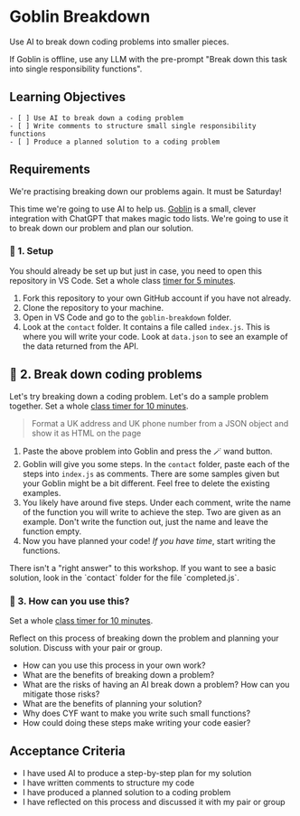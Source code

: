 # Goblin Breakdown

Use AI to break down coding problems into smaller pieces.

<!--{{<note type="tip" title="Prompt">}}>--> If Goblin is offline, use any LLM with the pre-prompt "Break down this task into single responsibility functions". <!--{{</note>}}-->

## Learning Objectives

```objectives
- [ ] Use AI to break down a coding problem
- [ ] Write comments to structure small single responsibility functions
- [ ] Produce a planned solution to a coding problem
```

## Requirements

We're practising breaking down our problems again. It must be Saturday!

This time we're going to use AI to help us. [Goblin](https://goblin.tools) is a small, clever integration with ChatGPT that makes magic todo lists. We're going to use it to break down our problem and plan our solution.

### 🧰 1. Setup

You should already be set up but just in case, you need to open this repository in VS Code. Set a whole class [timer for 5 minutes](https://www.google.com/search?q=timer+for+5+minutes).

<!--{{<note type="activity" title="Getting Set Up">}}-->
1.  Fork this repository to your own GitHub account if you have not already.
1.  Clone the repository to your machine.
1.  Open in VS Code and go to the `goblin-breakdown` folder.
1.  Look at the `contact` folder. It contains a file called `index.js`. This is where you will write your code. Look at `data.json` to see an example of the data returned from the API.

<!--{{</note>}}-->

## 👣 2. Break down coding problems

Let's try breaking down a coding problem. Let's do a sample problem together. Set a whole [class timer for 10 minutes](https://www.google.com/search?q=10+minute+timer).

<!--{{<note type="activity" title="Planning a Solution 10m">}}-->

> Format a UK address and UK phone number from a JSON object and show it as HTML on the page

1. Paste the above problem into Goblin and press the 🪄 wand button.
1. Goblin will give you some steps. In the `contact` folder, paste each of the steps into `index.js` as comments. There are some samples given but your Goblin might be a bit different. Feel free to delete the existing examples.
1. You likely have around five steps. Under each comment, write the name of the function you will write to achieve the step. Two are given as an example. Don't write the function out, just the name and leave the function empty.
1. Now you have planned your code! _If you have time_, start writing the functions.

<!--{{</note>}}-->

<!--{{<note type="tip" title="Sample Solution">}}--> There isn't a "right answer" to this workshop. If you want to see a basic solution, look in the `contact` folder for the file `completed.js`. <!--{{</note>}}-->

### 🧠 3. How can you use this?

Set a whole [class timer for 10 minutes](https://www.google.com/search?q=15+minute+timer).

<!--{{<note type="activity" title="Reflect and Discuss 10m">}}-->

Reflect on this process of breaking down the problem and planning your solution. Discuss with your pair or group.

- How can you use this process in your own work?
- What are the benefits of breaking down a problem?
- What are the risks of having an AI break down a problem? How can you mitigate those risks?
- What are the benefits of planning your solution?
- Why does CYF want to make you write such small functions?
- How could doing these steps make writing your code easier?
<!--{{</note>}}-->

## Acceptance Criteria

- I have used AI to produce a step-by-step plan for my solution
- I have written comments to structure my code
- I have produced a planned solution to a coding problem
- I have reflected on this process and discussed it with my pair or group
